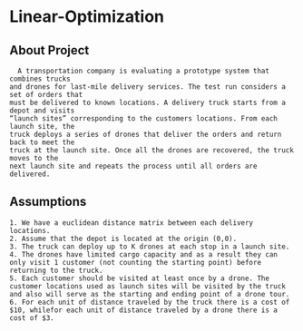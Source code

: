 # Linear-Optimization

## About Project
      A transportation company is evaluating a prototype system that combines trucks
    and drones for last-mile delivery services. The test run considers a set of orders that
    must be delivered to known locations. A delivery truck starts from a depot and visits
    “launch sites” corresponding to the customers locations. From each launch site, the
    truck deploys a series of drones that deliver the orders and return back to meet the
    truck at the launch site. Once all the drones are recovered, the truck moves to the
    next launch site and repeats the process until all orders are delivered.
    
 ## Assumptions 
    1. We have a euclidean distance matrix between each delivery locations.
    2. Assume that the depot is located at the origin (0,0).
    3. The truck can deploy up to K drones at each stop in a launch site.
    4. The drones have limited cargo capacity and as a result they can only visit 1 customer (not counting the starting point) before returning to the truck.
    5. Each customer should be visited at least once by a drone. The customer locations used as launch sites will be visited by the truck and also will serve as the starting and ending point of a drone tour.
    6. For each unit of distance traveled by the truck there is a cost of $10, whilefor each unit of distance traveled by a drone there is a cost of $3.
    
